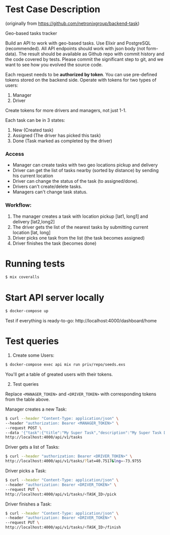 # Test Case Description

(originally from https://github.com/netronixgroup/backend-task)

Geo-based tasks tracker

Build an API to work with geo-based tasks. Use Elixir and PostgreSQL (recommended). All API endpoints should work with json body (not form-data). The result should be available as Github repo with commit history and the code covered by tests. Please commit the significant step to git, and we want to see how you evolved the source code.

Each request needs to be **authorized by token**. You can use pre-defined tokens stored on the backend side. Operate with tokens for two types of users:

1. Manager
1. Driver

Create tokens for more drivers and managers, not just 1-1.

Each task can be in 3 states:

1. New (Created task)
1. Assigned (The driver has picked this task)
1. Done (Task marked as completed by the driver)

### Access

* Manager can create tasks with two geo locations pickup and delivery
* Driver can get the list of tasks nearby (sorted by distance) by sending his current location
* Driver can change the status of the task (to assigned/done).
* Drivers can't create/delete tasks.
* Managers can't change task status.

### Workflow:

1. The manager creates a task with location pickup [lat1, long1] and delivery [lat2,long2]
1. The driver gets the list of the nearest tasks by submitting current location [lat, long]
1. Driver picks one task from the list (the task becomes assigned)
1. Driver finishes the task (becomes done)

# Running tests

```sh
$ mix coveralls
```

# Start API server locally

```sh
$ docker-compose up
```

Test if everything is ready-to-go: http://localhost:4000/dashboard/home

# Test queries

1. Create some Users:
```sh
$ docker-compose exec api mix run priv/repo/seeds.exs
```

You'll get a table of greated users with their tokens.

2. Test queries

Replace `<MANAGER_TOKEN>` and `<DRIVER_TOKEN>` with corresponding tokens from the table above.

Manager creates a new Task:
```sh
$ curl --header "Content-Type: application/json" \
--header "authorization: Bearer <MANAGER_TOKEN>" \
--request POST \
--data '{"task":{"title":"My Super Task","description":"My Super Task Description","pickup_point":{"lat":40.7517,"lng":-73.9755},"delivery_point":{"lat":40.7736,"lng":-73.9836}}}' \
http://localhost:4000/api/v1/tasks
```

Driver gets a list of Tasks:
```sh
$ curl --header "authorization: Bearer <DRIVER_TOKEN>" \
http://localhost:4000/api/v1/tasks/?lat=40.7517&lng=-73.9755
```

Driver picks a Task:
```sh
$ curl --header "Content-Type: application/json" \
--header "authorization: Bearer <DRIVER_TOKEN>" \
--request PUT \
http://localhost:4000/api/v1/tasks/<TASK_ID>/pick
```

Driver finishes a Task:
```sh
$ curl --header "Content-Type: application/json" \
--header "authorization: Bearer <DRIVER_TOKEN>" \
--request PUT \
http://localhost:4000/api/v1/tasks/<TASK_ID>/finish
```
